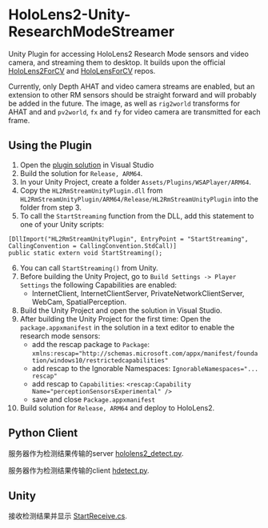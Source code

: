 # HoloLens2-Unity-ResearchModeStreamer

Unity Plugin for accessing HoloLens2 Research Mode sensors and video camera, and streaming them to desktop. It builds upon the official [HoloLens2ForCV](https://github.com/microsoft/HoloLens2ForCV) and [HoloLensForCV](https://github.com/microsoft/HoloLensForCV) repos. 

Currently, only Depth AHAT and video camera streams are enabled, but an extension to other RM sensors should be straight forward and will probably be added in the future. The image, as well as ```rig2world``` transforms for AHAT and and ```pv2world```, ```fx``` and ```fy``` for video camera are transmitted for each frame.

## Using the Plugin
1. Open the [plugin solution](https://github.com/sysu17364029/Hololens2_detection/tree/main/HL2RmStreamUnityPlugin) in Visual Studio
2. Build the solution for ```Release, ARM64```.
3. In your Unity Project, create a folder ```Assets/Plugins/WSAPlayer/ARM64```.
4. Copy the  ```HL2RmStreamUnityPlugin.dll``` from ```HL2RmStreamUnityPlugin/ARM64/Release/HL2RmStreamUnityPlugin``` into the folder from step 3.
5. To call the ```StartStreaming``` function from the DLL, add this statement to one of your Unity scripts:
```
[DllImport("HL2RmStreamUnityPlugin", EntryPoint = "StartStreaming", CallingConvention = CallingConvention.StdCall)]
public static extern void StartStreaming();
``` 
6. You can call ```StartStreaming()``` from Unity. 
7. Before building the Unity Project, go to ```Build Settings -> Player Settings``` the following Capabilities are enabled: 
    *  InternetClient, InternetClientServer, PrivateNetworkClientServer, WebCam, SpatialPerception.
8. Build the Unity Project and open the solution in Visual Studio.
9. After building the Unity Project for the first time: Open the ```package.appxmanifest``` in the solution in a text editor to enable the research mode sensors:
    * add the rescap package to ```Package```:
      ```xmlns:rescap="http://schemas.microsoft.com/appx/manifest/foundation/windows10/restrictedcapabilities"```
    * add rescap to the Ignorable Namespaces:
      ```IgnorableNamespaces="... rescap"```
    * add rescap to ```Capabilities```:
      ```<rescap:Capability Name="perceptionSensorsExperimental" />```
    * save and close ```Package.appxmanifest```
10. Build solution for ```Release, ARM64``` and deploy to HoloLens2.

## Python Client
服务器作为检测结果传输的server [hololens2_detect.py](https://github.com/sysu17364029/Hololens2_detection/blob/main/hololens2_detect.py).

服务器作为检测结果传输的client [hdetect.py](https://github.com/sysu17364029/Hololens2_detection/blob/main/hdetect.py).

## Unity
接收检测结果并显示  [StartReceive.cs](https://github.com/sysu17364029/Hololens2_detection/blob/main/UnityHL2RmStreamer/Assets/Scripts/StartReceive.cs).
